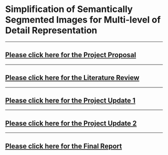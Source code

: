 # Simplification of Semantically Segmented Images for Multi-level of Detail Representation

---

## [Please click here for the Project Proposal](https://sjvyas.github.io/csce645/proposal)

---

## [Please click here for the Literature Review](https://sjvyas.github.io/csce645/literature-review)

---

## [Please click here for the Project Update 1](https://sjvyas.github.io/csce645/update-1)

---

## [Please click here for the Project Update 2](https://sjvyas.github.io/csce645/update-2)

---

## [Please click here for the Final Report](https://sjvyas.github.io/csce645/final-report)
